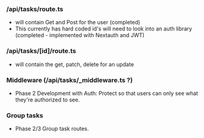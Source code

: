 ### /api/tasks/route.ts

- will contain Get and Post for the user (completed)
- This currently has hard coded id's will need to look into an auth library (completed - implemented with Nextauth and JWT)

### /api/tasks/[id]/route.ts

- will contain the get, patch, delete for an update

### Middleware (/api/tasks/\_middleware.ts ?)

- Phase 2 Development with Auth: Protect so that users can only see what they're authorized to see.

### Group tasks

- Phase 2/3 Group task routes.

